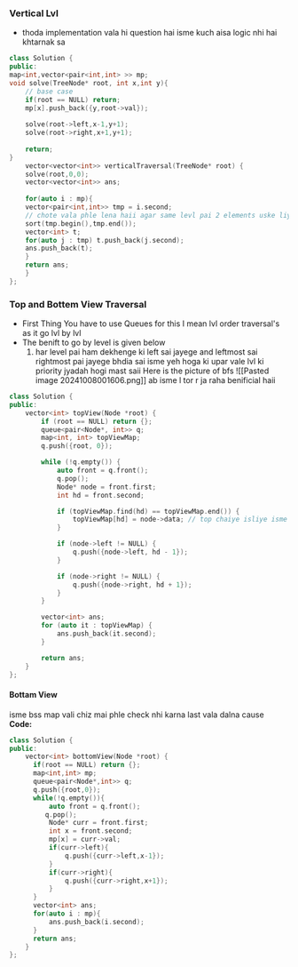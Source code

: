 ### Vertical Lvl
- thoda implementation vala hi question hai isme kuch aisa logic nhi hai khtarnak sa 
```cpp
class Solution {
public:
map<int,vector<pair<int,int> >> mp;
void solve(TreeNode* root, int x,int y){
	// base case
	if(root == NULL) return;
	mp[x].push_back({y,root->val});
	
	solve(root->left,x-1,y+1);
	solve(root->right,x+1,y+1);
	
	return;
}
	vector<vector<int>> verticalTraversal(TreeNode* root) {
	solve(root,0,0);
	vector<vector<int>> ans;
	
	for(auto i : mp){
	vector<pair<int,int>> tmp = i.second;
	// chote vala phle lena haii agar same levl pai 2 elements uske liye implementation 
	sort(tmp.begin(),tmp.end());
	vector<int> t;
	for(auto j : tmp) t.push_back(j.second);
	ans.push_back(t);
	}
	return ans;
	}
};
```

### Top and Bottem View Traversal 
- First Thing You have to use Queues for this I mean lvl order traversal's as it go lvl by lvl 
- The benift to go by level is given below 
  1. har level pai ham dekhenge ki left sai jayege and leftmost sai rightmost pai jayege bhdia sai 
   isme yeh hoga ki upar vale lvl ki priority jyadah hogi mast saii 
   Here is the picture of bfs 
   ![[Pasted image 20241008001606.png]]
  ab isme l tor r ja raha benificial haii 
```cpp
class Solution {
public:
    vector<int> topView(Node *root) {
        if (root == NULL) return {};  
        queue<pair<Node*, int>> q;
        map<int, int> topViewMap;
        q.push({root, 0});

        while (!q.empty()) {
            auto front = q.front();
            q.pop();
            Node* node = front.first;
            int hd = front.second;

            if (topViewMap.find(hd) == topViewMap.end()) {
                topViewMap[hd] = node->data; // top chaiye isliye isme yeh hua                  ki ek baar dalne ke bad dobbara nhi dalna 
            }

            if (node->left != NULL) {
                q.push({node->left, hd - 1});
            }

            if (node->right != NULL) {
                q.push({node->right, hd + 1});
            }
        }

        vector<int> ans;
        for (auto it : topViewMap) {
            ans.push_back(it.second);
        }

        return ans;
    }
};

```

#### Bottam View 
isme bss map vali chiz mai phle check nhi karna last vala dalna cause 
**Code:**
```cpp
class Solution {
public:
    vector<int> bottomView(Node *root) {
      if(root == NULL) return {};
      map<int,int> mp;
      queue<pair<Node*,int>> q;
      q.push({root,0});
      while(!q.empty()){
	      auto front = q.front();
		 q.pop();
	      Node* curr = front.first;
	      int x = front.second;
	      mp[x] = curr->val;
	      if(curr->left){
		      q.push({curr->left,x-1});
	      }
	      if(curr->right){
		      q.push({curr->right,x+1});
	      }
      }
      vector<int> ans;
      for(auto i : mp){
	      ans.push_back(i.second);
      }
	  return ans;
    }
};

```

  
 